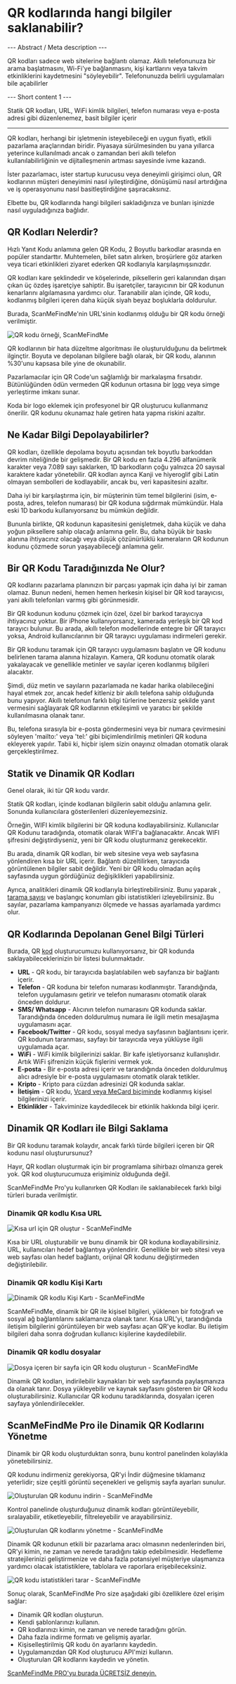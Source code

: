 <h1>QR kodlarında hangi bilgiler saklanabilir?</h1>

--- Abstract / Meta description ---

QR kodları sadece web sitelerine bağlantı olamaz. Akıllı telefonunuza bir arama başlatmasını, Wi-Fi&#39;ye bağlanmasını, kişi kartlarını veya takvim etkinliklerini kaydetmesini &quot;söyleyebilir&quot;. Telefonunuzda belirli uygulamaları bile açabilirler

--- Short content 1 ---

Statik QR kodları, URL, WiFi kimlik bilgileri, telefon numarası veya e-posta adresi gibi düzenlenemez, basit bilgiler içerir

----------

<p>QR kodları, herhangi bir işletmenin isteyebileceği en uygun fiyatlı, etkili pazarlama araçlarından biridir. Piyasaya sürülmesinden bu yana yıllarca yeterince kullanılmadı ancak o zamandan beri akıllı telefon kullanılabilirliğinin ve dijitalleşmenin artması sayesinde ivme kazandı.</p>

<p>İster pazarlamacı, ister startup kurucusu veya deneyimli girişimci olun, QR kodlarının müşteri deneyimini nasıl iyileştirdiğine, dönüşümü nasıl artırdığına ve iş operasyonunu nasıl basitleştirdiğine şaşıracaksınız.</p>

<p>Elbette bu, QR kodlarında hangi bilgileri sakladığınıza ve bunları işinizde nasıl uyguladığınıza bağlıdır.</p>

<h2>QR Kodları Nelerdir?</h2>

<p>Hızlı Yanıt Kodu anlamına gelen QR Kodu, 2 Boyutlu barkodlar arasında en popüler standarttır. Muhtemelen, bilet satın alırken, broşürlere göz atarken veya ticari etkinlikleri ziyaret ederken QR kodlarıyla karşılaşmışsınızdır.</p>

<p>QR kodları kare şeklindedir ve köşelerinde, piksellerin geri kalanından dışarı çıkan üç özdeş işaretçiye sahiptir. Bu işaretçiler, tarayıcının bir QR kodunun kenarlarını algılamasına yardımcı olur. Taranabilir alan içinde, QR kodu, kodlanmış bilgileri içeren daha küçük siyah beyaz boşluklarla doldurulur.</p>

<p>Burada, ScanMeFindMe&#39;nin URL&#39;sinin kodlanmış olduğu bir QR kodu örneği verilmiştir.</p>

<p class="imageholder">
    <img src="https://media.scanmefindme.com/blog/about_static/files/img 1 - qr.png"
        alt="QR kodu örneği, ScanMeFindMe">
</p>

<p>QR kodlarının bir hata düzeltme algoritması ile oluşturulduğunu da belirtmek ilginçtir. Boyuta ve depolanan bilgilere bağlı olarak, bir QR kodu, alanının %30&#39;unu kapsasa bile yine de okunabilir.</p>

<p>Pazarlamacılar için QR Code&#39;un sağlamlığı bir markalaşma fırsatıdır. Bütünlüğünden ödün vermeden QR kodunun ortasına bir <a href="#article:about_logos" title="Logolu QR kodları">logo</a> veya simge yerleştirme imkanı sunar.</p>

<p>Koda bir logo eklemek için profesyonel bir QR oluşturucu kullanmanız önerilir. QR kodunu okunamaz hale getiren hata yapma riskini azaltır.</p>

<h2>Ne Kadar Bilgi Depolayabilirler?</h2>

<p>QR kodları, özellikle depolama boyutu açısından tek boyutlu barkoddan devrim niteliğinde bir gelişmedir. Bir QR kodu en fazla 4.296 alfanümerik karakter veya 7.089 sayı saklarken, 1D barkodların çoğu yalnızca 20 sayısal karaktere kadar yönetebilir. QR kodları ayrıca Kanji ve hiyeroglif gibi Latin olmayan sembolleri de kodlayabilir, ancak bu, veri kapasitesini azaltır.</p>

<p>Daha iyi bir karşılaştırma için, bir müşterinin tüm temel bilgilerini (isim, e-posta, adres, telefon numarası) bir QR koduna sığdırmak mümkündür. Hala eski 1D barkodu kullanıyorsanız bu mümkün değildir.</p>

<p>Bununla birlikte, QR kodunun kapasitesini genişletmek, daha küçük ve daha yoğun piksellere sahip olacağı anlamına gelir. Bu, daha büyük bir baskı alanına ihtiyacınız olacağı veya düşük çözünürlüklü kameraların QR kodunun kodunu çözmede sorun yaşayabileceği anlamına gelir.</p>

<H2>Bir QR Kodu Taradığınızda Ne Olur?</h2>

<p>QR kodlarını pazarlama planınızın bir parçası yapmak için daha iyi bir zaman olamaz. Bunun nedeni, hemen hemen herkesin kişisel bir QR kod tarayıcısı, yani akıllı telefonları varmış gibi görünmesidir.</p>

<p>Bir QR kodunun kodunu çözmek için özel, özel bir barkod tarayıcıya ihtiyacınız yoktur. Bir iPhone kullanıyorsanız, kamerada yerleşik bir QR kod tarayıcı bulunur. Bu arada, akıllı telefon modellerinde entegre bir QR tarayıcı yoksa, Android kullanıcılarının bir QR tarayıcı uygulaması indirmeleri gerekir.</p>

<p>Bir QR kodunu taramak için QR tarayıcı uygulamasını başlatın ve QR kodunu belirlenen tarama alanına hizalayın. Kamera, QR kodunu otomatik olarak yakalayacak ve genellikle metinler ve sayılar içeren kodlanmış bilgileri alacaktır.</p>

<p>Şimdi, düz metin ve sayıların pazarlamada ne kadar harika olabileceğini hayal etmek zor, ancak hedef kitleniz bir akıllı telefona sahip olduğunda bunu yapıyor. Akıllı telefonun farklı bilgi türlerine benzersiz şekilde yanıt vermesini sağlayarak QR kodlarının etkileşimli ve yaratıcı bir şekilde kullanılmasına olanak tanır.

<p>Bu, telefona sırasıyla bir e-posta göndermesini veya bir numara çevirmesini söyleyen &#39;mailto:&#39; veya &#39;tel:&#39; gibi biçimlendirilmiş metinleri QR koduna ekleyerek yapılır. Tabii ki, hiçbir işlem sizin onayınız olmadan otomatik olarak gerçekleştirilmez.</p>

<h2>Statik ve Dinamik QR Kodları</h2>

<p>Genel olarak, iki tür QR kodu vardır.</p>

<p>Statik QR kodları, içinde kodlanan bilgilerin sabit olduğu anlamına gelir. Sonunda kullanıcılara gösterilenleri düzenleyemezsiniz.</p>

<p>Örneğin, WIFI kimlik bilgilerini bir QR koduna kodlayabilirsiniz. Kullanıcılar QR Kodunu taradığında, otomatik olarak WIFI&#39;a bağlanacaktır. Ancak WIFI şifresini değiştirdiyseniz, yeni bir QR kodu oluşturmanız gerekecektir.</p>

<p>Bu arada, dinamik QR kodları, bir web sitesine veya web sayfasına yönlendiren kısa bir URL içerir. Bağlantı düzeltilirken, tarayıcıda görüntülenen bilgiler sabit değildir. Yeni bir QR kodu olmadan açılış sayfasında uygun gördüğünüz değişiklikleri yapabilirsiniz.</p>

<p>Ayrıca, analitikleri dinamik QR kodlarıyla birleştirebilirsiniz. Bunu yaparak <a href="#article:about_statistics" title="Analitiği QR kodları için tarar">, tarama sayısı</a> ve başlangıç konumları gibi istatistikleri izleyebilirsiniz. Bu sayılar, pazarlama kampanyanızı ölçmede ve hassas ayarlamada yardımcı olur.</p>

<H2>QR Kodlarında Depolanan Genel Bilgi Türleri</h2>

<p>Burada, QR <a href="#static:url">kod</a> oluşturucumuzu kullanıyorsanız, bir QR kodunda saklayabileceklerinizin bir listesi bulunmaktadır.</p>

<ul>
    <li><strong>URL</strong> - QR kodu, bir tarayıcıda başlatılabilen web sayfanıza bir bağlantı içerir.</li>
    <li> <strong>Telefon</strong> - QR koduna bir telefon numarası kodlanmıştır. Tarandığında, telefon uygulamasını getirir ve telefon numarasını otomatik olarak önceden doldurur.</li>
    <li> <strong>SMS/ Whatsapp</strong> - Alıcının telefon numarasını QR kodunda saklar. Tarandığında önceden doldurulmuş numara ile ilgili metin mesajlaşma uygulamasını açar.</li>
    <li> <strong>Facebook/Twitter</strong> - QR kodu, sosyal medya sayfasının bağlantısını içerir. QR kodunun taranması, sayfayı bir tarayıcıda veya yüklüyse ilgili uygulamada açar.</li>
    <li> <strong>WiFi</strong> - WiFi kimlik bilgilerinizi saklar. Bir kafe işletiyorsanız kullanışlıdır. Artık WiFi şifrenizin küçük fişlerini vermek yok.</li>
    <li> <strong>E-posta</strong> - Bir e-posta adresi içerir ve tarandığında önceden doldurulmuş alıcı adresiyle bir e-posta uygulamasını otomatik olarak tetikler.</li>
    <li> <strong>Kripto</strong> - Kripto para cüzdan adresinizi QR kodunda saklar.</li>
    <li> <strong>İletişim</strong> - QR kodu, <a href="article:about_contactformats">Vcard veya MeCard biçiminde</a> kodlanmış kişisel bilgilerinizi içerir.</li>
    <li> <strong>Etkinlikler</strong> - Takviminize kaydedilecek bir etkinlik hakkında bilgi içerir.</li>
</ul>

<H2>Dinamik QR Kodları ile Bilgi Saklama</h2>

<p>Bir QR kodunu taramak kolaydır, ancak farklı türde bilgileri içeren bir QR kodunu nasıl oluşturursunuz?</p>

<p>Hayır, QR kodları oluşturmak için bir programlama sihirbazı olmanıza gerek yok. QR kod oluşturucumuza erişiminiz olduğunda değil.</p>

<p>ScanMeFindMe Pro&#39;yu kullanırken QR Kodları ile saklanabilecek farklı bilgi türleri burada verilmiştir.</p>

<h3>Dinamik QR kodlu Kısa URL</h3>

<p class="imageholder">
    <img src="https://media.scanmefindme.com/blog/about_static/files/img 2 - Short URL With Dynamic QR.png"
        alt="Kısa url için QR oluştur - ScanMeFindMe">
</p>

<p>Kısa bir URL oluşturabilir ve bunu dinamik bir QR koduna kodlayabilirsiniz. URL, kullanıcıları hedef bağlantıya yönlendirir. Genellikle bir web sitesi veya web sayfası olan hedef bağlantı, orijinal QR kodunu değiştirmeden değiştirilebilir.</p>

<H3>Dinamik QR kodlu Kişi Kartı</h3>

<p class="imageholder">
    <img src="https://media.scanmefindme.com/blog/about_static/files/img 3 - Contact Card With Dynamic QR.png"
        alt="Dinamik QR kodlu Kişi Kartı - ScanMeFindMe">
</p>

<p>ScanMeFindMe, dinamik bir QR ile kişisel bilgileri, yüklenen bir fotoğrafı ve sosyal ağ bağlantılarını saklamanıza olanak tanır. Kısa URL&#39;yi, tarandığında iletişim bilgilerini görüntüleyen bir web sayfası açan QR&#39;ye kodlar. Bu iletişim bilgileri daha sonra doğrudan kullanıcı kişilerine kaydedilebilir.</p>

<h3>Dinamik QR kodlu dosyalar</h3>

<p class="imageholder">
    <img src="https://media.scanmefindme.com/blog/about_static/files/img 4 - A Page With Files With Dynamic QR.png"
        alt="Dosya içeren bir sayfa için QR kodu oluşturun - ScanMeFindMe">
</p>

<p>Dinamik QR kodları, indirilebilir kaynakları bir web sayfasında paylaşmanıza da olanak tanır. Dosya yükleyebilir ve kaynak sayfasını gösteren bir QR kodu oluşturabilirsiniz. Kullanıcılar QR kodunu taradıklarında, dosyaları içeren sayfaya yönlendirilecekler.</p>

<H2>ScanMeFindMe Pro ile Dinamik QR Kodlarını Yönetme</h2>

<p>Dinamik bir QR kodu oluşturduktan sonra, bunu kontrol panelinden kolaylıkla yönetebilirsiniz.</p>

<p>QR kodunu indirmeniz gerekiyorsa, QR&#39;yi İndir düğmesine tıklamanız yeterlidir; size çeşitli görüntü seçenekleri ve gelişmiş sayfa ayarları sunulur.</p>

<p class="imageholder">
    <img src="https://media.scanmefindme.com/blog/about_static/files/img 5 - download qr code.png"
        alt="Oluşturulan QR kodunu indirin - ScanMeFindMe">
</p>

<p>Kontrol panelinde oluşturduğunuz dinamik kodları görüntüleyebilir, sıralayabilir, etiketleyebilir, filtreleyebilir ve arayabilirsiniz.</p>

<p class="imageholder">
    <img src="https://media.scanmefindme.com/blog/about_static/files/img 6 - dynamic code.png"
        alt="Oluşturulan QR kodlarını yönetme - ScanMeFindMe">
</p>

<p>Dinamik QR kodunun etkili bir pazarlama aracı olmasının nedenlerinden biri, QR&#39;yi kimin, ne zaman ve nerede taradığını takip edebilmesidir. Hedefleme stratejilerinizi geliştirmenize ve daha fazla potansiyel müşteriye ulaşmanıza yardımcı olacak istatistiklere, tablolara ve raporlara erişebileceksiniz.</p>

<p class="imageholder">
    <img src="https://media.scanmefindme.com/blog/about_static/files/img 7 - all statistics.gif"
        alt="QR kodu istatistikleri tarar - ScanMeFindMe">
</p>

<p>Sonuç olarak, ScanMeFindMe Pro size aşağıdaki gibi özelliklere özel erişim sağlar:</p>

<ul>
    <li>Dinamik QR kodları oluşturun.</li>
    <li> Kendi şablonlarınızı kullanın.</li>
    <li> QR kodlarınızı kimin, ne zaman ve nerede taradığını görün.</li>
    <li> Daha fazla indirme formatı ve gelişmiş ayarlar.</li>
    <li> Kişiselleştirilmiş QR kodu ön ayarlarını kaydedin.</li>
    <li> Uygulamanızdan QR Kod oluşturucu API&#39;mizi kullanın.</li>
    <li> Oluşturulan QR kodlarını kaydedin ve yönetin.</li>
</ul>

<p><a href="#pro">ScanMeFindMe PRO&#39;yu burada ÜCRETSİZ deneyin.</a></p>

